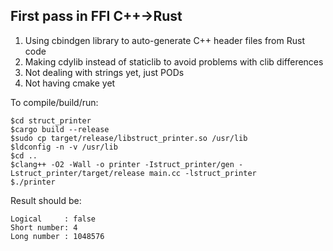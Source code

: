 ## First pass in FFI C++->Rust

1. Using cbindgen library to auto-generate C++ header files from Rust code
2. Making cdylib instead of staticlib to avoid problems with clib differences
3. Not dealing with strings yet, just PODs
4. Not having cmake yet

To compile/build/run:

```
$cd struct_printer
$cargo build --release
$sudo cp target/release/libstruct_printer.so /usr/lib
$ldconfig -n -v /usr/lib
$cd ..
$clang++ -O2 -Wall -o printer -Istruct_printer/gen -Lstruct_printer/target/release main.cc -lstruct_printer
$./printer
```

Result should be:

```
Logical     : false
Short number: 4
Long number : 1048576
```